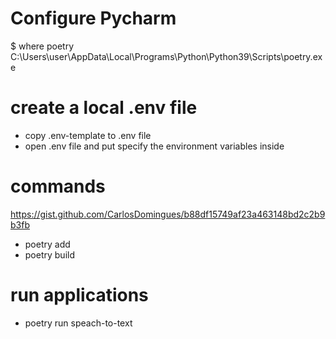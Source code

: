 # Configure Pycharm 
$ where poetry
C:\Users\user\AppData\Local\Programs\Python\Python39\Scripts\poetry.exe

# create a local .env file
- copy .env-template to .env file
- open .env file and put specify the environment variables inside

# commands
https://gist.github.com/CarlosDomingues/b88df15749af23a463148bd2c2b9b3fb
- poetry add <library>
- poetry build

# run applications
- poetry run speach-to-text